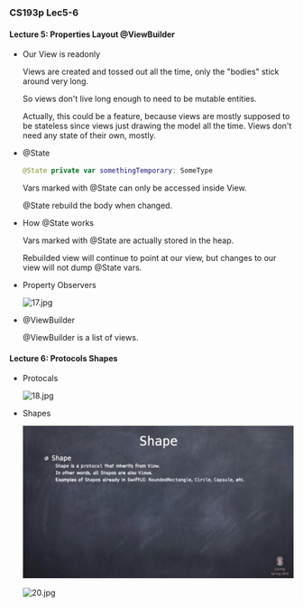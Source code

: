 ### CS193p Lec5-6

#### Lecture 5: Properties Layout @ViewBuilder

* Our View is readonly

    Views are created and tossed out all the time, only the "bodies" stick around very long.

    So views don't live long enough to need to be mutable entities.

    Actually, this could be a feature, because views are mostly supposed to be stateless since views just drawing the model all the time. Views don't need any state of their own, mostly.

* @State

    ```swift
    @State private var somethingTemporary: SomeType
    ```

    Vars marked with @State can only be accessed inside View.

    @State rebuild the body when changed.

* How @State works

    Vars marked with @State are actually stored in the heap.

    Rebuilded view will continue to point at our view,  but changes to our view will not dump @State vars.

* Property Observers

    ![17.jpg](./images/17.jpg)

* @ViewBuilder

    @ViewBuilder is a list of views.



#### Lecture 6: Protocols Shapes

* Protocals

    ![18.jpg](./images/18.jpg)

* Shapes

    ![19.jpg](./images/19.jpg)

    ![20.jpg](./images/20.jpg)